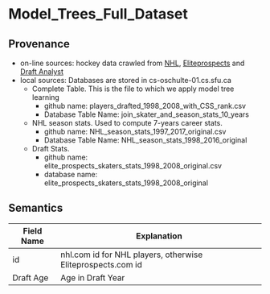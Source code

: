 # Model_Trees_Full_Dataset

## Provenance

+ on-line sources: hockey data crawled from [NHL](https://www.nhl.com/), [Eliteprospects](http://www.eliteprospects.com/) and [Draft Analyst](https://www.thedraftanalyst.com/)
+ local sources: Databases are stored in cs-oschulte-01.cs.sfu.ca
   + Complete Table. This is the file to which we apply model tree learning
     + github name: players_drafted_1998_2008_with_CSS_rank.csv
     + Database Table Name: join_skater_and_season_stats_10_years
   + NHL season stats. Used to compute 7-years career stats.
     + github name: NHL_season_stats_1997_2017_original.csv
     + Database Table Name: NHL_season_stats_1998_2016_original
   + Draft Stats.
     + github name: elite_prospects_skaters_stats_1998_2008_original.csv
     + database name: elite_prospects_skaters_stats_1998_2008_original
  
## Semantics

Field Name| Explanation|
----------|------------|
id        | nhl.com id for NHL players, otherwise Eliteprospects.com id|
Draft Age | Age in Draft Year|
